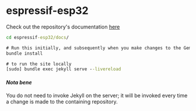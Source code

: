 # espressif-esp32

Check out the repository's documentation [here](https://bill-richards.github.io/espressif-esp32)


```cmd
cd espressif-esp32/docs/

# Run this initially, and subsequently when you make changes to the Gemfile
bundle install

# to run the site locally
[sudo] bundle exec jekyll serve --livereload
```

#### _**Nota bene**_

You do not need to invoke Jekyll on the server; it will be invoked every time a change is made to the containing repository.